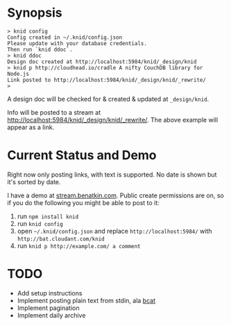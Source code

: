 # Synopsis

    > knid config
    Config created in ~/.knid/config.json
    Please update with your database credentials.
    Then run `knid ddoc`.
    > knid ddoc
    Design doc created at http://localhost:5984/knid/_design/knid
    > knid p http://cloudhead.io/cradle A nifty CouchDB library for Node.js
    Link posted to http://localhost:5984/knid/_design/knid/_rewrite/
    > 

A design doc will be checked for & created & updated at `_design/knid`.

Info will be posted to a stream at [http://localhost:5984/knid/\_design/knid/\_rewrite/](http://localhost:5984/knid/_design/knid_rewrite/).
The above example will appear as a link.

# Current Status and Demo

Right now only posting links, with text is supported. No date is shown but it's sorted by date.

I have a demo at [stream.benatkin.com](http://stream.benatkin.com/). Public create permissions are on, so if you do the following you might be able to post to it:

1. run `npm install knid`
2. run `knid config`
3. open `~/.knid/config.json` and replace `http://localhost:5984/` with `http://bat.cloudant.com/knid`
4. run `knid p http://example.com/ a comment`

# TODO

* Add setup instructions
* Implement posting plain text from stdin, ala [bcat](http://rtomayko.github.com/bcat/)
* Implement pagination
* Implement daily archive


